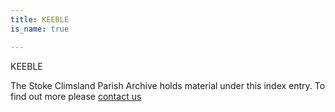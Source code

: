 ```yaml
---
title: KEEBLE
is_name: true

---
```


KEEBLE


The Stoke Climsland Parish Archive holds material under this index entry. To find out more please [contact us](/contact/)
